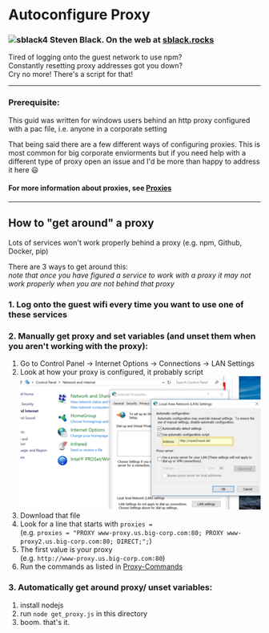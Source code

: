 # Autoconfigure Proxy
### ![sblack4](https://avatars2.githubusercontent.com/u/15880760?v=4&s=40) Steven Black.  On the web at [sblack.rocks](https://sblack.rocks)   

Tired of logging onto the guest network to use npm?  
Constantly resetting proxy addresses got you down?  
Cry no more! There's a script for that!

----
### Prerequisite: 
This guid was written for windows users behind an http proxy configured with a pac file, 
i.e. anyone in a corporate setting

That being said there are a few different ways of configuring proxies. 
This is most common for big corporate enviorments but if you need help with a different
type of proxy open an issue and I'd be more than happy to address it here :smiley:

#### For more information about proxies, see [Proxies](Proxies.md)

----
## How to "get around" a proxy

Lots of services won't work properly behind a proxy
(e.g. npm, Github, Docker, pip)

There are 3 ways to get around this:  
*note that once you have figured a service to work with a proxy it may not work properly when you are not behind that proxy*

### 1. Log onto the guest wifi every time you want to use one of these services

### 2. Manually get proxy and set variables (and unset them when you aren't working with the proxy):

1. Go to Control Panel -> Internet Options -> Connections -> LAN Settings
2. Look at how your proxy is configured, it probably script  
![Lan Settings img](images/Lan-Settings.png)
3. Download that file
4. Look for a line that starts with `proxies =`  
(e.g. `proxies = "PROXY www-proxy.us.big-corp.com:80; PROXY www-proxy2.us.big-corp.com:80; DIRECT;";`)
5. The first value is your proxy  
(e.g. `http://www-proxy.us.big-corp.com:80`)
6. Run the commands as listed in [Proxy-Commands](Proxy-Commands.md) 

<!-- 
**TODO: finish this script/maybe write it in cmd or java which everyone has** -->
### 3. Automatically get around proxy/ unset variables:
1. install nodejs
2. run `node get_proxy.js` in this directory
3. boom. that's it. 
